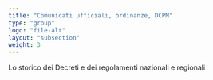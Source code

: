 ```yaml
---
title: "Comunicati ufficiali, ordinanze, DCPM"
type: "group"
logo: "file-alt"
layout: "subsection"
weight: 3
---
```


Lo storico dei Decreti e dei regolamenti nazionali e regionali

